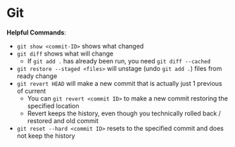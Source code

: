 # Git

**Helpful Commands**:

- `git show <commit-ID>` shows what changed
- `git diff` shows what will change
  - If `git add .` has already been run, you need `git diff --cached`
- `git restore --staged <files>` will unstage (undo `git add .`) files from ready change
- `git revert HEAD` will make a new commit that is actually just 1 previous of current
  - You can `git revert <commit ID>` to make a new commit restoring the specified location
  - Revert keeps the history, even though you technically rolled back / restored and old commit
- `git reset --hard <commit ID>` resets to the specified commit and does not keep the history
